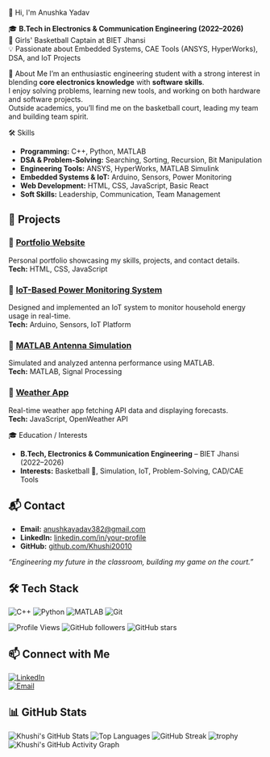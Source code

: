 👋 Hi, I'm Anushka Yadav  

🎓 **B.Tech in Electronics & Communication Engineering (2022–2026)**  
🏀 Girls' Basketball Captain at BIET Jhansi  
💡 Passionate about Embedded Systems, CAE Tools (ANSYS, HyperWorks), DSA, and IoT Projects  



📌 About Me
I’m an enthusiastic engineering student with a strong interest in blending **core electronics knowledge** with **software skills**.  
I enjoy solving problems, learning new tools, and working on both hardware and software projects.  
Outside academics, you’ll find me on the basketball court, leading my team and building team spirit.



🛠 Skills
- **Programming:** C++, Python, MATLAB  
- **DSA & Problem-Solving:** Searching, Sorting, Recursion, Bit Manipulation  
- **Engineering Tools:** ANSYS, HyperWorks, MATLAB Simulink  
- **Embedded Systems & IoT:** Arduino, Sensors, Power Monitoring  
- **Web Development:** HTML, CSS, JavaScript, Basic React  
- **Soft Skills:** Leadership, Communication, Team Management  



## 🚀 Projects
### 🔹 [Portfolio Website](your-portfolio-link)
Personal portfolio showcasing my skills, projects, and contact details.  
**Tech:** HTML, CSS, JavaScript  

### 🔹 [IoT-Based Power Monitoring System](repo-link)
Designed and implemented an IoT system to monitor household energy usage in real-time.  
**Tech:** Arduino, Sensors, IoT Platform  

### 🔹 [MATLAB Antenna Simulation](repo-link)
Simulated and analyzed antenna performance using MATLAB.  
**Tech:** MATLAB, Signal Processing  

### 🔹 [Weather App](repo-link)
Real-time weather app fetching API data and displaying forecasts.  
**Tech:** JavaScript, OpenWeather API  


 🎓 Education / Interests
- **B.Tech, Electronics & Communication Engineering** – BIET Jhansi (2022–2026)  
- **Interests:** Basketball 🏀, Simulation, IoT, Problem-Solving, CAD/CAE Tools

## 📬 Contact
- **Email:** anushkayadav382@gmail.com 
- **LinkedIn:** [linkedin.com/in/your-profile](https://www.linkedin.com/in/anushka-y-5bb82b239/)  
- **GitHub:** [github.com/Khushi20010](https://github.com/Khushi20010)  

*“Engineering my future in the classroom, building my game on the court.”*  






## 🛠 Tech Stack
![C++](https://img.shields.io/badge/C++-00599C?style=flat&logo=c%2B%2B&logoColor=white)
![Python](https://img.shields.io/badge/Python-3776AB?style=flat&logo=python&logoColor=white)
![MATLAB](https://img.shields.io/badge/MATLAB-orange?style=flat&logo=mathworks)
![Git](https://img.shields.io/badge/Git-F05032?style=flat&logo=git&logoColor=white)








![Profile Views](https://komarev.com/ghpvc/?username=Khushi20010&color=blue)
![GitHub followers](https://img.shields.io/github/followers/Khushi20010?style=social)
![GitHub stars](https://img.shields.io/github/stars/Khushi20010?style=social)



## 📫 Connect with Me  
[![LinkedIn](https://img.shields.io/badge/LinkedIn-Khushi%20Yadav-blue?logo=linkedin)](https://www.linkedin.com/in/anushka-y-5bb82b239/)  
[![Email](https://img.shields.io/badge/Email-khushiyadav@gmail.com-red?logo=gmail)](anushkayadav382@gmail.com)






## 📊 GitHub Stats

![Khushi's GitHub Stats](https://github-readme-stats.vercel.app/api?username=Khushi20010&show_icons=true&theme=tokyonight)
![Top Languages](https://github-readme-stats.vercel.app/api/top-langs/?username=Khushi20010&layout=compact&theme=tokyonight)
![GitHub Streak](https://streak-stats.demolab.com?user=Khushi20010&theme=tokyonight&hide_border=true)
![trophy](https://github-profile-trophy.vercel.app/?username=Khushi20010&theme=tokyonight&row=1&column=7)
![Khushi's GitHub Activity Graph](https://github-readme-activity-graph.vercel.app/graph?username=Khushi20010&theme=tokyo-night)



